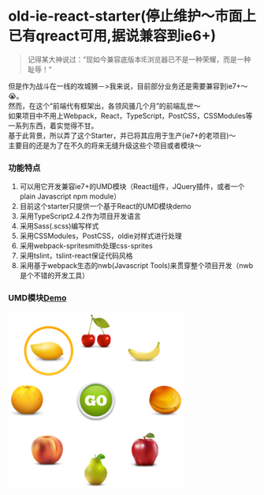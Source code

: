 # old-ie-react-starter(停止维护～市面上已有qreact可用,据说兼容到ie6+)

> 记得某大神说过：”现如今兼容底版本IE浏览器已不是一种荣耀，而是一种耻辱！“

但是作为战斗在一线的攻城狮－>我来说，目前部分业务还是需要兼容到ie7+～😭。<br/>
然而，在这个“前端代有框架出，各领风骚几个月”的前端乱世～<br/>
如果项目中不用上Webpack，React，TypeScript，PostCSS，CSSModules等一系列东西，着实觉得不甘。<br/>
基于此背景，所以弄了这个Starter，并已将其应用于生产(ie7+的老项目)～<br/>
主要目的还是为了在不久的将来无缝升级这些个项目或者模块～<br/>

### 功能特点
<ol>
  <li>可以用它开发兼容ie7+的UMD模块（React组件，JQuery插件，或者一个plain Javascript npm module）</li>
  <li>目前这个starter只提供一个基于React的UMD模块demo</li>
  <li>采用TypeScript2.4.2作为项目开发语言</li>
  <li>采用Sass(.scss)编写样式</li>
  <li>采用CSSModules，PostCSS，oldie对样式进行处理</li>
  <li>采用webpack-spritesmith处理css-sprites</li>
  <li>采用tslint，tslint-react保证代码风格</li>
  <li>采用基于webpack生态的nwb(Javascript Tools)来贯穿整个项目开发（nwb是个不错的开发工具）</li>
</ol>

### UMD模块[Demo](https://www.lotteryjs.com/old-ie-react-starter/dist/)

![post edition form](./public/demo.png)
